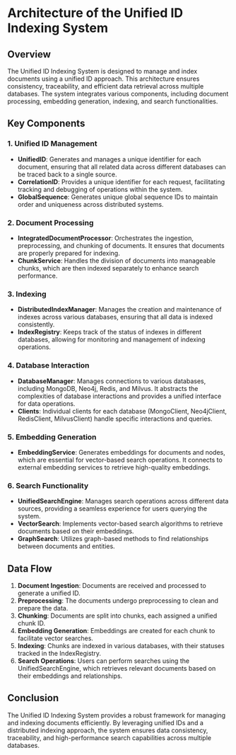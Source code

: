 # Architecture of the Unified ID Indexing System

## Overview
The Unified ID Indexing System is designed to manage and index documents using a unified ID approach. This architecture ensures consistency, traceability, and efficient data retrieval across multiple databases. The system integrates various components, including document processing, embedding generation, indexing, and search functionalities.

## Key Components

### 1. Unified ID Management
- **UnifiedID**: Generates and manages a unique identifier for each document, ensuring that all related data across different databases can be traced back to a single source.
- **CorrelationID**: Provides a unique identifier for each request, facilitating tracking and debugging of operations within the system.
- **GlobalSequence**: Generates unique global sequence IDs to maintain order and uniqueness across distributed systems.

### 2. Document Processing
- **IntegratedDocumentProcessor**: Orchestrates the ingestion, preprocessing, and chunking of documents. It ensures that documents are properly prepared for indexing.
- **ChunkService**: Handles the division of documents into manageable chunks, which are then indexed separately to enhance search performance.

### 3. Indexing
- **DistributedIndexManager**: Manages the creation and maintenance of indexes across various databases, ensuring that all data is indexed consistently.
- **IndexRegistry**: Keeps track of the status of indexes in different databases, allowing for monitoring and management of indexing operations.

### 4. Database Interaction
- **DatabaseManager**: Manages connections to various databases, including MongoDB, Neo4j, Redis, and Milvus. It abstracts the complexities of database interactions and provides a unified interface for data operations.
- **Clients**: Individual clients for each database (MongoClient, Neo4jClient, RedisClient, MilvusClient) handle specific interactions and queries.

### 5. Embedding Generation
- **EmbeddingService**: Generates embeddings for documents and nodes, which are essential for vector-based search operations. It connects to external embedding services to retrieve high-quality embeddings.

### 6. Search Functionality
- **UnifiedSearchEngine**: Manages search operations across different data sources, providing a seamless experience for users querying the system.
- **VectorSearch**: Implements vector-based search algorithms to retrieve documents based on their embeddings.
- **GraphSearch**: Utilizes graph-based methods to find relationships between documents and entities.

## Data Flow
1. **Document Ingestion**: Documents are received and processed to generate a unified ID.
2. **Preprocessing**: The documents undergo preprocessing to clean and prepare the data.
3. **Chunking**: Documents are split into chunks, each assigned a unified chunk ID.
4. **Embedding Generation**: Embeddings are created for each chunk to facilitate vector searches.
5. **Indexing**: Chunks are indexed in various databases, with their statuses tracked in the IndexRegistry.
6. **Search Operations**: Users can perform searches using the UnifiedSearchEngine, which retrieves relevant documents based on their embeddings and relationships.

## Conclusion
The Unified ID Indexing System provides a robust framework for managing and indexing documents efficiently. By leveraging unified IDs and a distributed indexing approach, the system ensures data consistency, traceability, and high-performance search capabilities across multiple databases.